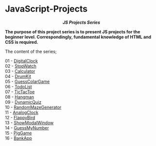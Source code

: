 # JavaScript-Projects

**_<center> JS Projects Series </center>_**

**The purpose of this project series is to present JS projects for the beginner level. Correspondingly, fundamental knowledge of HTML and CSS is required.**

The content of the series;

01 - [DigitalClock](01-DigitalClock/README.md) <br>
02 - [StopWatch](02-StopWatch/README.md) <br>
03 - [Calculator](03-Calculator/README.md) <br>
04 - [DrumKit](04-DrumKit/README.md) <br>
05 - [GuessColarGame](05-GuessColarGame/README.md) <br>
06 - [TodoList](06-TodoList/README.md) <br>
07 - [TicTacToe](07-TicTacToe/README.md) <br>
08 - [Hangman](08-Hangman/README.md) <br>
09 - [DynamicQuiz](09-DynamicQuiz/README.md) <br>
10 - [RandomMazeGenerator](10-RandomMazeGenerator/README.md) <br>
11 - [AnalogClock](11-AnalogClock/README.md) <br>
12 - [FlappyBird](12-FlappyBird/README.md) <br>
13 - [ShowModalWindow](13-Show-Modal-Window/README.md) <br>
14 - [GuessMyNumber](14-Guess-My-Number/README.md) <br>
15 - [PigGame](15-Pig-Game/README.md) <br>
16 - [BankApp](16-Bank-App/README.md) <br>
